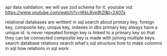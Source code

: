 api data validation. we will use zod schema for it.
youtube vid: https://www.youtube.com/watch?v=tKkL6vp9tZI&t=2407s


relational databases are writtent in sql
search about primary key, foreign key, composite key, unique key, indexes in dbs
primary key always have a unique id. is never repeated
foreign key is linked to a primary key so that they can be connected
composite key is made with joining multiple keys.
search database relations
search what's sql structure
how to make colomns in sql
how relations in sql work
